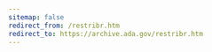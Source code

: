 ```yaml
---
sitemap: false 
redirect_from: /restribr.htm 
redirect_to: https://archive.ada.gov/restribr.htm 
---
```

